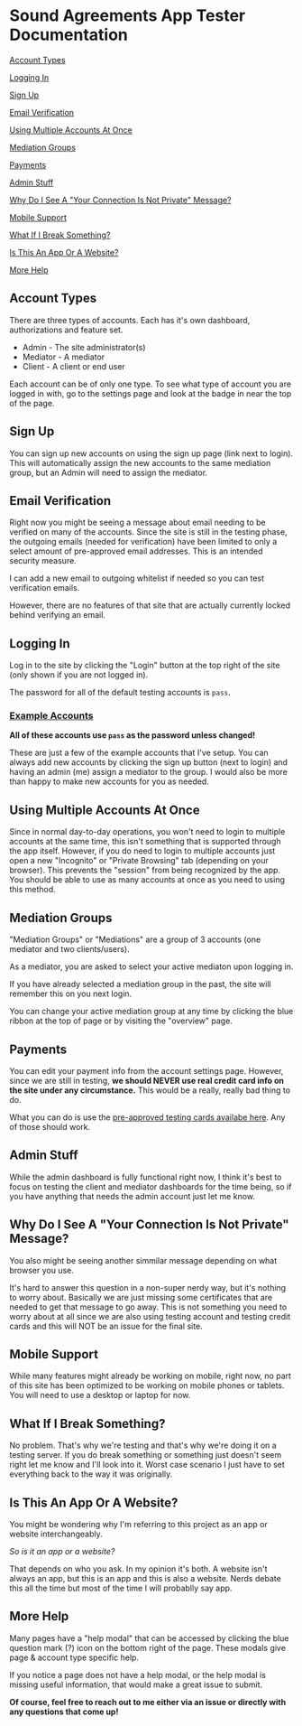 # Sound Agreements App Tester Documentation

[Account Types](#account-types)

[Logging In](#logging-in)

[Sign Up](#sign-up)

[Email Verification](#email-verification)

[Using Multiple Accounts At Once](#using-multiple-accounts-at-once)

[Mediation Groups](#mediation-groups)

[Payments](#payments)

[Admin Stuff](#admin-stuff)

[Why Do I See A "Your Connection Is Not Private" Message?](#why-do-i-see-a-your-connection-is-not-private-message)

[Mobile Support](#mobile-support)

[What If I Break Something?](#what-if-i-break-something)

[Is This An App Or A Website?](#is-this-an-app-or-a-website)

[More Help](#more-help)

## Account Types
There are three types of accounts. Each has it's own dashboard, authorizations and feature set. 
* Admin - The site administrator(s)
* Mediator - A mediator
* Client - A client or end user

Each account can be of only one type. To see what type of account you are logged in with, go to the settings page and look at the badge in near the top of the page.

## Sign Up
You can sign up new accounts on using the sign up page (link next to login). This will automatically assign the new accounts to the same mediation group, but an Admin will need to assign the mediator. 


## Email Verification
Right now you might be seeing a message about email needing to be verified on many of the accounts. Since the site is still in the testing phase, the outgoing emails (needed for verification) have been limited to only a select amount of pre-approved email addresses. This is an intended security measure. 

I can add a new email to outgoing whitelist if needed so you can test verification emails.

However, there are no features of that site that are actually currently locked behind verifying an email.

## Logging In
Log in to the site by clicking the "Login" button at the top right of the site (only shown if you are not logged in). 

The password for all of the default testing accounts is ```pass```.

### [Example Accounts](https://github.com/matdombrock/SA-Testing/blob/master/Example-Accounts.md)

**All of these accounts use ```pass``` as the password unless changed!**

These are just a few of the example accounts that I've setup. You can always add new accounts by clicking the sign up button (next to login) and having an admin (me) assign a mediator to the group. I would also be more than happy to make new accounts for you as needed. 

## Using Multiple Accounts At Once
Since in normal day-to-day operations, you won't need to login to multiple accounts at the same time, this isn't something that is supported through the app itself. However, if you do need to login to multiple accounts just open a new "Incognito" or "Private Browsing" tab (depending on your browser). This prevents the "session" from being recognized by the app. You should be able to use as many accounts at once as you need to using this method. 

## Mediation Groups
"Mediation Groups" or "Mediations" are a group of 3 accounts (one mediator and two clients/users).

As a mediator, you are asked to select your active mediaton upon logging in. 

If you have already selected a mediation group in the past, the site will remember this on you next login. 

You can change your active mediation group at any time by clicking the blue ribbon at the top of page or by visiting the "overview" page.

## Payments
You can edit your payment info from the account settings page. However, since we are still in testing, **we should NEVER use real credit card info on the site under any circumstance.** This would be a really, really bad thing to do. 

What you can do is use the [pre-approved testing cards availabe here](https://stripe.com/docs/testing#cards). Any of those should work. 

## Admin Stuff
While the admin dashboard is fully functional right now, I think it's best to focus on testing the client and mediator dashboards for the time being, so if you have anything that needs the admin account just let me know.

## Why Do I See A "Your Connection Is Not Private" Message?
You also might be seeing another simmilar message depending on what browser you use.

It's hard to answer this question in a non-super nerdy way, but it's nothing to worry about. Basically we are just missing some certificates that are needed to get that message to go away. This is not something you need to worry about at all since we are also using testing account and testing credit cards and this will NOT be an issue for the final site.

## Mobile Support
While many features might already be working on mobile, right now, no part of this site has been optimized to be working on mobile phones or tablets. You will need to use a desktop or laptop for now. 

## What If I Break Something?
No problem. That's why we're testing and that's why we're doing it on a testing server. If you do break something or something just doesn't seem right let me know and I'll look into it. Worst case scenario I just have to set everything back to the way it was originally. 

## Is This An App Or A Website?
You might be wondering why I'm referring to this project as an app or website interchangeably. 

*So is it an app or a website?*

That depends on who you ask. In my opinion it's both. A website isn't always an app, but this is an app and this is also a website. Nerds debate this all the time but most of the time I will probablly say app.

## More Help
Many pages have a "help modal" that can be accessed by clicking the blue question mark (?) icon on the bottom right of the page. These modals give page & account type specific help. 

If you notice a page does not have a help modal, or the help modal is missing useful information, that would make a great issue to submit.

**Of course, feel free to reach out to me either via an issue or directly with any questions that come up!**
